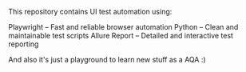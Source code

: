 
This repository contains UI test automation using:

Playwright – Fast and reliable browser automation
Python – Clean and maintainable test scripts
Allure Report – Detailed and interactive test reporting


And also it's just a playground to learn new stuff as a AQA :)

